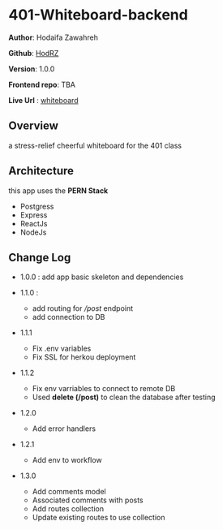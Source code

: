 # 401-Whiteboard-backend

**Author**: Hodaifa Zawahreh

**Github**: [HodRZ](https://github.com/HodRZ)

**Version**: 1.0.0

**Frontend repo**: TBA

**Live Url** : [whiteboard](https://whiteboard-hod.herokuapp.com/)

## Overview

a stress-relief cheerful whiteboard for the 401 class

<!-- ## Getting Started
 What are the steps that a user must take in order to build this app on their own machine and get it running? -->

## Architecture

this app uses the **PERN Stack**

- Postgress
- Express
- ReactJs
- NodeJs

## Change Log

- 1.0.0 : add app basic skeleton and dependencies

- 1.1.0 :
  - add routing for */post* endpoint
  - add connection to DB

- 1.1.1
  - Fix .env variables
  - Fix SSL for herkou deployment

- 1.1.2
  - Fix env varriables to connect to remote DB
  - Used **delete (/post)** to clean the database after testing

- 1.2.0
  - Add error handlers

- 1.2.1
  - Add env to workflow

- 1.3.0
  - Add comments model
  - Associated comments with posts
  - Add routes collection
  - Update existing routes to use collection
 <!-- ## Credit and Collaborations -->
